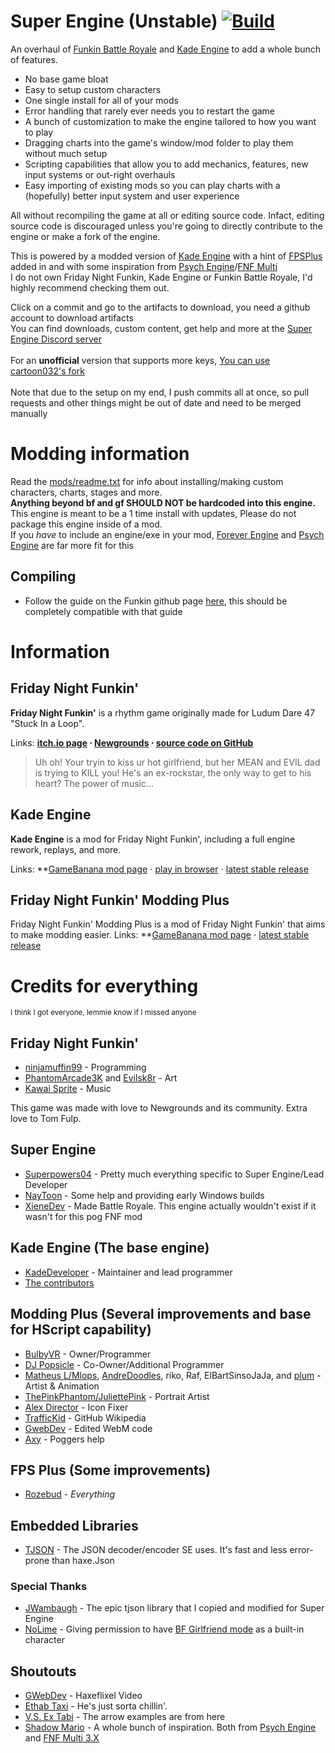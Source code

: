 # Super Engine (Unstable) [![Build](https://github.com/superpowers04/FunkinBattleRoyale-Mod/actions/workflows/main.yml/badge.svg)](https://github.com/superpowers04/FunkinBattleRoyale-Mod/actions/workflows/main.yml)
An overhaul of [Funkin Battle Royale](https://github.com/XieneDev/FunkinBattleRoyale/) and [Kade Engine](https://github.com/KadeDev/Kade-Engine) to add a whole bunch of features.
- No base game bloat
- Easy to setup custom characters 
- One single install for all of your mods
- Error handling that rarely ever needs you to restart the game
- A bunch of customization to make the engine tailored to how you want to play
- Dragging charts into the game's window/mod folder to play them without much setup
- Scripting capabilities that allow you to add mechanics, features, new input systems or out-right overhauls
- Easy importing of existing mods so you can play charts with a (hopefully) better input system and user experience

All without recompiling the game at all or editing source code. Infact, editing source code is discouraged unless you're going to directly contribute to the engine or make a fork of the engine.

This is powered by a modded version of [Kade Engine](https://github.com/KadeDev/Kade-Engine) with a hint of [FPSPlus](https://github.com/ThatRozebudDude/FPS-Plus-Public/) added in and with some inspiration from [Psych Engine](https://github.com/ShadowMario/FNF-PsychEngine)/[FNF Multi](https://shadowmario.itch.io/funkinmulti) <br>
I do not own Friday Night Funkin, Kade Engine or Funkin Battle Royale, I'd highly recommend checking them out.

 Click on a commit and go to the artifacts to download, you need a github account to download artifacts
<br>You can find downloads, custom content, get help and more at the [Super Engine Discord server](https://discord.gg/28GPGTRuuR)
<br><br>For an **unofficial** version that supports more keys, [You can use cartoon032's fork](https://github.com/cartoon032/FunkinBattleRoyale-Mod)
<br><br>Note that due to the setup on my end, I push commits all at once, so pull requests and other things might be out of date and need to be merged manually
# Modding information
Read the [mods/readme.txt](https://github.com/superpowers04/Super-Engine/blob/nightly/example_mods/readme.txt) for info about installing/making custom characters, charts, stages and more. 
<br>**Anything beyond bf and gf SHOULD NOT be hardcoded into this engine.** This engine is meant to be a 1 time install with updates, Please do not package this engine inside of a mod. 
<br>If you *have* to include an engine/exe in your mod, [Forever Engine](https://github.com/Yoshubs/Forever-Engine-Legacy) and [Psych Engine](https://github.com/ShadowMario/FNF-PsychEngine) are far more fit for this

## Compiling
- Follow the guide on the Funkin github page [here](https://github.com/ninjamuffin99/Funkin#build-instructions), this should be completely compatible with that guide

# Information
## Friday Night Funkin'
**Friday Night Funkin'** is a rhythm game originally made for Ludum Dare 47 "Stuck In a Loop".

Links: **[itch.io page](https://ninja-muffin24.itch.io/funkin) ⋅ [Newgrounds](https://www.newgrounds.com/portal/view/770371) ⋅ [source code on GitHub](https://github.com/ninjamuffin99/Funkin)**
> Uh oh! Your tryin to kiss ur hot girlfriend, but her MEAN and EVIL dad is trying to KILL you! He's an ex-rockstar, the only way to get to his heart? The power of music... 

## Kade Engine
**Kade Engine** is a mod for Friday Night Funkin', including a full engine rework, replays, and more.

Links: **[GameBanana mod page](https://gamebanana.com/gamefiles/16761) ⋅ [play in browser](https://funkin.puyo.xyz) ⋅ [latest stable release](https://github.com/KadeDev/Kade-Engine/releases/latest)

## Friday Night Funkin' Modding Plus
Friday Night Funkin' Modding Plus is a mod of Friday Night Funkin' that aims to make modding easier.
Links: **[GameBanana mod page](https://gamebanana.com/gamefiles/14264) ⋅ [latest stable release](https://github.com/FunkinModdingPlus/ModdingPlus/releases/)


# Credits for everything
<small>I think I got everyone, lemmie know if I missed anyone</small>
## Friday Night Funkin'
 - [ninjamuffin99](https://twitter.com/ninja_muffin99) - Programming
 - [PhantomArcade3K](https://twitter.com/phantomarcade3k) and [Evilsk8r](https://twitter.com/evilsk8r) - Art
 - [Kawai Sprite](https://twitter.com/kawaisprite) - Music

This game was made with love to Newgrounds and its community. Extra love to Tom Fulp.

## Super Engine
- [Superpowers04](https://github.com/superpowers04) - Pretty much everything specific to Super Engine/Lead Developer
- [NayToon](https://github.com/cartoon032) - Some help and providing early Windows builds
- [XieneDev](https://github.com/XieneDev/) - Made Battle Royale. This engine actually wouldn't exist if it wasn't for this pog FNF mod
## Kade Engine (The base engine)
- [KadeDeveloper](https://twitter.com/KadeDeveloper) - Maintainer and lead programmer
- [The contributors](https://github.com/KadeDev/Kade-Engine/graphs/contributors)

## Modding Plus (Several improvements and base for HScript capability)
- [BulbyVR](https://github.com/TheDrawingCoder-Gamer) - Owner/Programmer
- [DJ Popsicle](https://gamebanana.com/members/1780306) - Co-Owner/Additional Programmer
- [Matheus L/Mlops](https://gamebanana.com/members/1767306), [AndreDoodles](https://gamebanana.com/members/1764840), riko, Raf, ElBartSinsoJaJa, and [plum](https://www.youtube.com/channel/UCXbiI4MJD9Y3FpjW61lG8ZQ) - Artist & Animation
- [ThePinkPhantom/JuliettePink](https://gamebanana.com/members/1892442) - Portrait Artist
- [Alex Director](https://gamebanana.com/members/1701629) - Icon Fixer
- [TrafficKid](https://github.com/TrafficKid) - GitHub Wikipedia
- [GwebDev](https://github.com/GrowtopiaFli) - Edited WebM code
- [Axy](https://github.com/AxyGitPoggers) - Poggers help

## FPS Plus (Some improvements)
- [Rozebud](https://twitter.com/helpme_thebigt) - *Everything*

## Embedded Libraries
- [TJSON](https://github.com/JWambaugh/TJSON) - The JSON decoder/encoder SE uses. It's fast and less error-prone than haxe.Json

### Special Thanks
- [JWambaugh](https://github.com/JWambaugh) - The epic tjson library that I copied and modified for Super Engine
- [NoLime](https://gamebanana.com/members/1762727) - Giving permission to have [BF Girlfriend mode](https://gamebanana.com/mods/185105) as a built-in character

## Shoutouts
- [GWebDev](https://twitter.com/GFlipaclip) - Haxeflixel Video
- [Ethab Taxi](https://twitter.com/EthabTaxi) - He's just sorta chillin'.<br>
- [V.S. Ex Tabi](https://gamebanana.com/mods/286388) - The arrow examples are from here
- [Shadow Mario](https://github.com/ShadowMario/) - A whole bunch of inspiration. Both from [Psych Engine](https://github.com/ShadowMario/FNF-PsychEngine) and [FNF Multi 3.X](https://shadowmario.itch.io/funkinmulti)
